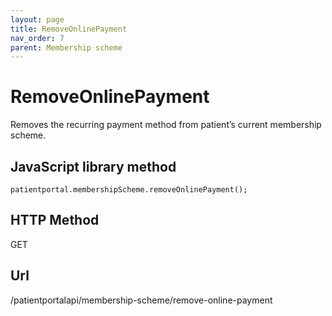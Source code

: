 ```yaml
---
layout: page
title: RemoveOnlinePayment
nav_order: 7
parent: Membership scheme
---
```


# RemoveOnlinePaymentRemoves the recurring payment method from patient’s current membership scheme.## JavaScript library method```patientportal.membershipScheme.removeOnlinePayment();```## HTTP MethodGET## ****Url****/patientportalapi/membership-scheme/remove-online-payment